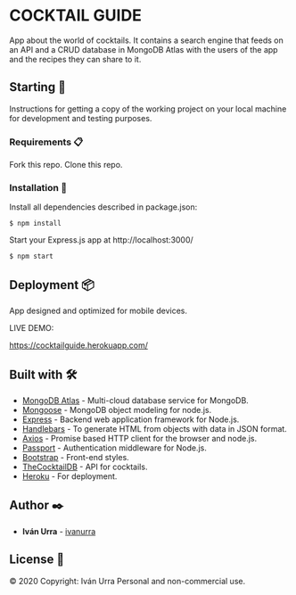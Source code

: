 # COCKTAIL GUIDE

App about the world of cocktails. It contains a search engine that feeds on an API and a CRUD database in MongoDB Atlas with the users of the app and the recipes they can share to it.

## Starting 🚀

Instructions for getting a copy of the working project on your local machine for development and testing purposes.

### Requirements 📋

Fork this repo.
Clone this repo.

### Installation 🔧

Install all dependencies described in package.json:

```
$ npm install
```

Start your Express.js app at http://localhost:3000/

```
$ npm start
```

## Deployment 📦

App designed and optimized for mobile devices.

LIVE DEMO:

https://cocktailguide.herokuapp.com/

## Built with 🛠️

* [MongoDB Atlas](https://www.mongodb.com/cloud/atlas) - Multi-cloud database service for MongoDB.
* [Mongoose](https://mongoosejs.com/) - MongoDB object modeling for node.js.
* [Express](https://expressjs.com/) - Backend web application framework for Node.js.
* [Handlebars](https://handlebarsjs.com/) - To generate HTML from objects with data in JSON format.
* [Axios](https://www.npmjs.com/package/axios) - Promise based HTTP client for the browser and node.js.
* [Passport](https://www.npmjs.com/package/passport) - Authentication middleware for Node.js.
* [Bootstrap](https://getbootstrap.com/) - Front-end styles.
* [TheCocktailDB](https://www.thecocktaildb.com/api.php) - API for cocktails.
* [Heroku](https://www.heroku.com/) - For deployment.

## Author ✒️

* **Iván Urra** - [ivanurra](https://github.com/ivanurra)

## License 📄

© 2020 Copyright: Iván Urra
Personal and non-commercial use.
